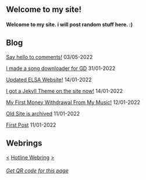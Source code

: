 ## Welcome to my site!
#### Welcome to my site. i will post random stuff here. :)
## Blog
[Say hello to comments!](https://sastofficial.github.io/pages/blog/comments) 03/05-2022

[I made a song downloader for GD](https://sastofficial.github.io/pages/blog/gdsongdownload) 31/01-2022

[Updated ELSA Website!](https://sastofficial.github.io/pages/blog/elsa%20site%20update) 14/01-2022

[I got a Jekyll Theme on the site now!](https://sastofficial.github.io/pages/blog/jekyll%20theme) 14/01-2022

[My First Money Withdrawal From My Music!](https://sastofficial.github.io/pages/blog/first%20amuse%20withdrawal) 12/01-2022

[Old Site is archived](https://sastofficial.github.io/pages/blog/oldsite) 11/01-2022

[First Post](https://sastofficial.github.io/pages/blog/first%20post) 11/01-2022

## Webrings
[<](https://hotlinewebring.club/realsast/previous) [Hotline Webring](https://hotlinewebring.club) [>](https://hotlinewebring.club/realsast/next)
###### [Get QR code for this page](https://sastofficial.github.io/assets/img/qr/main%20page.png)
